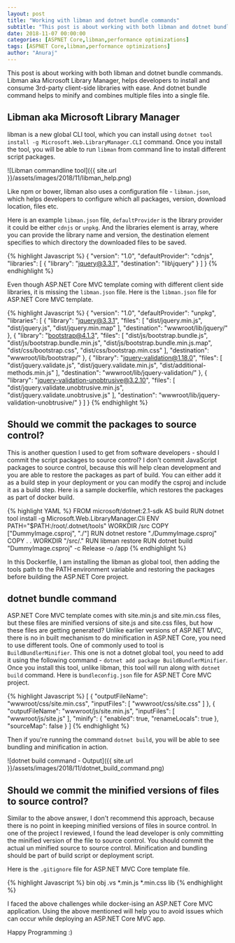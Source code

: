 ```yaml
---
layout: post
title: "Working with libman and dotnet bundle commands"
subtitle: "This post is about working with both libman and dotnet bundle commands. Libman aka Microsoft Library Manager, helps developers to install and consume 3rd-party client-side libraries with ease. And dotnet bundle command helps to minify and combines multiple files into a single file."
date: 2018-11-07 00:00:00
categories: [ASPNET Core,libman,performance optimizations]
tags: [ASPNET Core,libman,performance optimizations]
author: "Anuraj"
---
```

This post is about working with both libman and dotnet bundle commands. Libman aka Microsoft Library Manager, helps developers to install and consume 3rd-party client-side libraries with ease. And dotnet bundle command helps to minify and combines multiple files into a single file.

## Libman aka Microsoft Library Manager

libman is a new global CLI tool, which you can install using `dotnet tool install -g Microsoft.Web.LibraryManager.CLI` command. Once you install the tool, you will be able to run `libman` from command line to install different script packages.

![Libman commandline tool]({{ site.url }}/assets/images/2018/11/libman_help.png)

Like npm or bower, libman also uses a configuration file - `libman.json`, which helps developers to configure which all packages, version, download location, files etc.

Here is an example `libman.json` file, `defaultProvider` is the library provider it could be either `cdnjs` or `unpkg`. And the libraries element is array, where you can provide the library name and version, the destination element specifies to which directory the downloaded files to be saved.

{% highlight Javascript %}
{
  "version": "1.0",
  "defaultProvider": "cdnjs",
  "libraries": [
    {
      "library": "jquery@3.3.1",
      "destination": "lib\\jquery"
    }
  ]
}
{% endhighlight %}

Even though ASP.NET Core MVC template coming with different client side libraries, it is missing the `libman.json` file. Here is the `libman.json` file for ASP.NET Core MVC template.

{% highlight Javascript %}
{
  "version": "1.0",
  "defaultProvider": "unpkg",
  "libraries": [
    {
      "library": "jquery@3.3.1",
      "files": [
        "dist/jquery.min.js",
        "dist/jquery.js",
        "dist/jquery.min.map"
      ],
      "destination": "wwwroot/lib/jquery/"
    },
    {
      "library": "bootstrap@4.1.3",
      "files": [
        "dist/js/bootstrap.bundle.js",
        "dist/js/bootstrap.bundle.min.js",
        "dist/js/bootstrap.bundle.min.js.map",
        "dist/css/bootstrap.css",
        "dist/css/bootstrap.min.css"
      ],
      "destination": "wwwroot/lib/bootstrap/"
    },
    {
      "library": "jquery-validation@1.18.0",
      "files": [
        "dist/jquery.validate.js",
        "dist/jquery.validate.min.js",
        "dist/additional-methods.min.js"
      ],
      "destination": "wwwroot/lib/jquery-validation/"
    },
    {
      "library": "jquery-validation-unobtrusive@3.2.10",
      "files": [
        "dist/jquery.validate.unobtrusive.min.js",
        "dist/jquery.validate.unobtrusive.js"
      ],
      "destination": "wwwroot/lib/jquery-validation-unobtrusive/"
    }
  ]
}
{% endhighlight %}

## Should we commit the packages to source control?

This is another question I used to get from software developers - should I commit the script packages to source control? I don't commit JavaScript packages to source control, because this will help clean development and you are able to restore the packages as part of build. You can either add it as a build step in your deployment or you can modify the csproj and include it as a build step. Here is a sample dockerfile, which restores the packages as part of docker build.

{% highlight YAML %}
FROM microsoft/dotnet:2.1-sdk AS build
RUN dotnet tool install -g Microsoft.Web.LibraryManager.Cli
ENV PATH="$PATH:/root/.dotnet/tools"
WORKDIR /src
COPY ["DummyImage.csproj", "./"]
RUN dotnet restore "./DummyImage.csproj"
COPY . .
WORKDIR "/src/."
RUN libman restore
RUN dotnet build "DummyImage.csproj" -c Release -o /app
{% endhighlight %}

In this Dockerfile, I am installing the libman as global tool, then adding the tools path to the PATH environment variable and restoring the packages before building the ASP.NET Core project. 

## dotnet bundle command

ASP.NET Core MVC template comes with site.min.js and site.min.css files, but these files are minified versions of site.js and site.css files, but how these files are getting generated? Unlike earlier versions of ASP.NET MVC, there is no in built mechanism to do minification in ASP.NET Core, you need to use different tools. One of commonly used to tool is `BuildBundlerMinifier`. This one is not a dotnet global tool, you need to add it using the following command - `dotnet add package BuildBundlerMinifier`. Once you install this tool, unlike libman, this tool will run along with `dotnet build` command. Here is `bundleconfig.json` file for ASP.NET Core MVC project.

{% highlight Javascript %}
[
  {
    "outputFileName": "wwwroot/css/site.min.css",
    "inputFiles": [
      "wwwroot/css/site.css"
    ]
  },
  {
    "outputFileName": "wwwroot/js/site.min.js",
    "inputFiles": [
      "wwwroot/js/site.js"
    ],
    "minify": {
      "enabled": true,
      "renameLocals": true
    },
    "sourceMap": false
  }
]
{% endhighlight %}

Then if you're running the command `dotnet build`, you will be able to see bundling and minification in action.

![dotnet build command - Output]({{ site.url }}/assets/images/2018/11/dotnet_build_command.png)

## Should we commit the minified versions of files to source control?

Similar to the above answer, I don't recommend this approach, because there is no point in keeping minified versions of files in source control. In one of the project I reviewed, I found the lead developer is only committing the minified version of the file to source control. You should commit the actual un minified source to source control. Minification and bundling should be part of build script or deployment script.

Here is the `.gitignore` file for ASP.NET MVC Core template file.

{% highlight Javascript %}
bin
obj
.vs
*.min.js
*.min.css
lib
{% endhighlight %}

I faced the above challenges while docker-ising an ASP.NET Core MVC application. Using the above mentioned will help you to avoid issues which can occur while deploying an ASP.NET Core MVC app. 

Happy Programming :)
